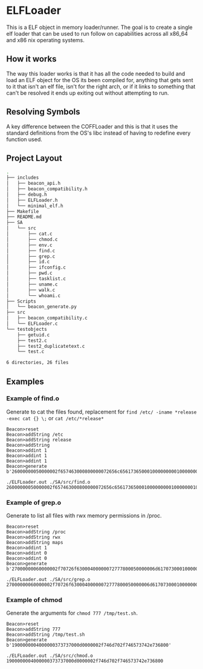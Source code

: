 # ELFLoader

This is a ELF object in memory loader/runner. The goal is to create a single 
elf loader that can be used to run follow on capabilities across all x86_64 and x86 nix operating systems.

## How it works
The way this loader works is that it has all the code needed to build and load
an ELF object for the OS its been compiled for, anything that gets sent to it
that isn't an elf file, isn't for the right arch, or if it links to something 
that can't be resolved it ends up exiting out without attempting to run.

## Resolving Symbols
A key difference between the COFFLoader and this is that it uses the standard
definitions from the OS's libc instead of having to redefine every function used.

## Project Layout

``` sh
.
├── includes
│   ├── beacon_api.h
│   ├── beacon_compatibility.h
│   ├── debug.h
│   ├── ELFLoader.h
│   └── minimal_elf.h
├── Makefile
├── README.md
├── SA
│   └── src
│       ├── cat.c
│       ├── chmod.c
│       ├── env.c
│       ├── find.c
│       ├── grep.c
│       ├── id.c
│       ├── ifconfig.c
│       ├── pwd.c
│       ├── tasklist.c
│       ├── uname.c
│       ├── walk.c
│       └── whoami.c
├── Scripts
│   └── beacon_generate.py
├── src
│   ├── beacon_compatibility.c
│   └── ELFLoader.c
└── testobjects
    ├── getuid.c
    ├── test2.c
    ├── test2_duplicatetext.c
    └── test.c

6 directories, 26 files
```

## Examples 

### Example of find.o
Generate to cat the files found, replacement for `find /etc/ -iname *release -exec cat {} \;`
or `cat /etc/*release*`

```
Beacon>reset
Beacon>addString /etc
Beacon>addString release
Beacon>addString
Beacon>addint 1
Beacon>addint 1
Beacon>addint 1
Beacon>generate
b'26000000050000002f657463000800000072656c65617365000100000000010000000100000001000000'
```

```
./ELFLoader.out ./SA/src/find.o 26000000050000002f657463000800000072656c65617365000100000000010000000100000001000000
```

### Example of grep.o
Generate to list all files with rwx memory permissions in /proc.

```
Beacon>reset
Beacon>addString /proc
Beacon>addString rwx
Beacon>addString maps
Beacon>addint 1
Beacon>addint 0
Beacon>addint 0
Beacon>generate
b'27000000060000002f70726f63000400000072777800050000006d61707300010000000000000000000000'
```

```
./ELFLoader.out ./SA/src/grep.o 27000000060000002f70726f63000400000072777800050000006d61707300010000000000000000000000
```

### Example of chmod
Generate the arguments for `chmod 777 /tmp/test.sh`.

```
Beacon>reset
Beacon>addString 777
Beacon>addString /tmp/test.sh
Beacon>generate
b'1900000004000000373737000d0000002f746d702f746573742e736800'
```

```
./ELFLoader.out ./SA/src/chmod.o 1900000004000000373737000d0000002f746d702f746573742e736800
```
